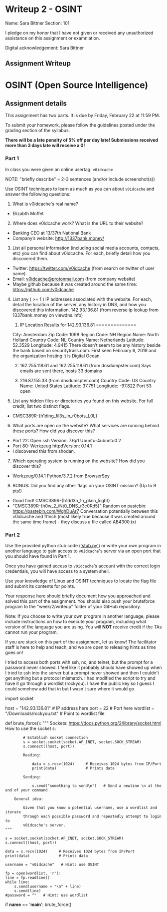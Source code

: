 # Writeup 2 - OSINT

Name: Sara Bittner
Section: 101

I pledge on my honor that I have not given or received any unauthorized assistance on this assignment or examniation.

Digital acknowledgement: Sara Bittner

## Assignment Writeup

OSINT (Open Source Intelligence)
======

## Assignment details

This assignment has two parts. It is due by Friday, February 22 at 11:59 PM.

To submit your homework, please follow the guidelines posted under the grading section of the syllabus.

**There will be a late penalty of 5% off per day late! Submissions received more than 3 days late will receive a 0!**

### Part 1

In class you were given an online usertag: `v0idcache`

NOTE: "briefly describe" = 2-3 sentences (and/or include screenshot(s))

Use OSINT techniques to learn as much as you can about `v0idcache` and answer the following questions:

1)	What is v0idcache's real name?  
-	Elizabth Moffet  
2)	Where does v0idcache work? What is the URL to their website?
-	Banking CEO at 13/37th National Bank
-	Company’s website: http://1337bank.money/
3)	List all personal information (including social media accounts, contacts, etc) you can find about v0idcache. For each, briefly detail how you discovered them.
-	Twitter: https://twitter.com/v0idcache  (from search on twitter of user name)
-	Email: v0idcache@protonmail.com (from company website)
-	Maybe github because it was  created around the same time: https://github.com/v0idcache
4)	List any ( >= 1 ) IP addresses associated with the website. For each, detail the location of the server, any history in DNS, and how you discovered this information.
     142.93.136.81 (from reverse ip lookup from 1337bank.money on viewdns.info)
    1.	IP Location Results for 142.93.136.81
    ==============
    
    City:         Amsterdam
    Zip Code:     1098
    Region Code:  NH
    Region Name:  North Holland
    Country Code: NL
    Country Name: Netherlands
    Latitude:     52.3529
    Longitude:    4.9415
    There doesn’t seem to be any history beside the bank based on securitytrails.com.  First seen February 6, 2019 and the organization hosting it is Digital Ocean.
    
    2. 162.255.118.61  and 162.255.118.61 (from dnsdumpster.com)
        Says emails are sent there, hosts 33 domains
    
    3. 216.87.155.33 (from dnsdumspter.com)
        Country Code: US
    Country Name: United States
    Latitude:     37.751
    Longitude:    -97.822
        Port 53 open
5)	List any hidden files or directories you found on this website. For full credit, list two distinct flags.
-	CMSC389R-{h1ding_fil3s_in_r0bots_L0L}
6)	What ports are open on the website? What services are running behind these ports? How did you discover this?
-	Port 22: Open ssh Version: 7.6p1 Ubuntu-4ubuntu0.2
-	Port 80: Werkzeug httpdVersion: 0.14.1
-	I discovered this from shodan.
7)	Which operating system is running on the website? How did you discover this?
-	Werkzeug/0.14.1 Python/3.7.2 from BrowserSpy
8)	BONUS: Did you find any other flags on your OSINT mission? (Up to 9 pts!)
-	Good find! CMSC389R-{h1dd3n_1n_plain_5ight} 
-	"CMSC389R-{h0w_2_iNt0_DNS_r3c0Rd5}"
Random on pastebin: https://pastebin.com/WghDuAr7
Conversation potentially between this v0idcache and fl1nch (most likely true because it was created around the same time frame)  - they discuss a file called AB4300.txt


### Part 2

Use the provided python stub code [('stub.py')](stub.py) or write your own program in another language to gain access to `v0idcache`'s server via an open port that you should have found in Part 1.

Once you have gained access to `v0idcache`'s account with the correct login credentials, you will have access to a system shell.

Use your knowledge of Linux and OSINT techniques to locate the flag file and submit its contents for points.

Your response here should briefly document how you approached and solved this part of the assignment. You should also push your bruteforce program to the "week/2/writeup" folder of your GitHub repository.

Note: If you choose to write your own program in another language, please include instructions on how to execute your program, including what version of the language you are using. You will **NOT** receive credit if the TAs cannot run your program.

If you are stuck on this part of the assignment, let us know! The facilitator staff is here to help and teach, and we are open to releasing hints as time goes on!


I tried to access both ports with ssh, nc, and telnet, but the prompt for a password never showed.  I feel like it probably should have showed up when I tried to ssh into the server but a prompt never showed and then I couldn't get anything but a protocol mismatch.  I had modified the script to try and have it go through a wordlist (rockyou).  I have the public key so I guess I could somehow add that in but I wasn't sure where it would go.


import socket

host = "142.93.136.81" # IP address here
port = 22 # Port here
wordlist = "/Downloads/rockyou.txt" # Point to wordlist file

def brute_force():
    """
        Sockets: https://docs.python.org/2/library/socket.html
        How to use the socket s:

            # Establish socket connection
            s = socket.socket(socket.AF_INET, socket.SOCK_STREAM)
            s.connect((host, port))

            Reading:

                data = s.recv(1024)     # Receives 1024 bytes from IP/Port
                print(data)             # Prints data

            Sending:

                s.send("something to send\n")   # Send a newline \n at the end of your command

        General idea:

            Given that you know a potential username, use a wordlist and iterate
            through each possible password and repeatedly attempt to login to
            v0idcache's server.
    """

    s = socket.socket(socket.AF_INET, socket.SOCK_STREAM)
    s.connect((host, port))

    data = s.recv(1024)     # Receives 1024 bytes from IP/Port
    print(data)             # Prints data

    username = "v0idcache"   # Hint: use OSINT

    fp = open(wordlist, 'r'):
    line = fp.readline()
    while line:
        s.send(username + "\n" + line)
        s.send(line)
    #password = ""   # Hint: use wordlist




if __name__ == '__main__':
    brute_force()
